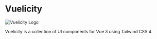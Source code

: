 # Vuelicity

![Vuelicity Logo](./docs/public/images/logo_text.png")

Vuelicity is a collection of UI components for Vue 3 using Tailwind CSS 4.
